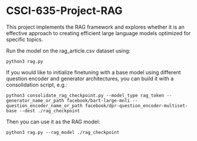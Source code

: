 # CSCI-635-Project-RAG

This project implements the RAG framework and explores whether it is an effective approach to creating efficient large language models optimized for specific topics.

Run the model on the rag_article.csv dataset using:

`python3 rag.py`

If you would like to initialize finetuning with a base model using different question encoder and generator architectures, you can build it with a consolidation script, e.g.:

`python3 consolidate_rag_checkpoint.py --model_type rag_token --generator_name_or_path facebook/bart-large-mnli --question_encoder_name_or_path facebook/dpr-question_encoder-multiset-base --dest ./rag_checkpoint`

Then you can use it as the RAG model:

`python3 rag.py --rag_model ./rag_checkpoint`